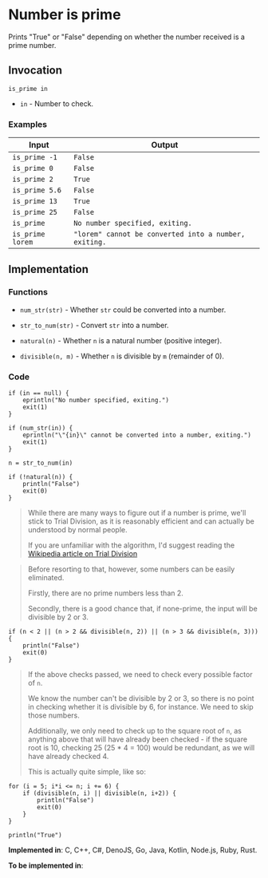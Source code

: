 # Number is prime

Prints "True" or "False" depending on whether the number received is a prime number.

## Invocation

`is_prime in`

- `in` - Number to check.

### Examples

| Input            | Output                                                |
| ---------------- | ----------------------------------------------------- |
| `is_prime -1`    | `False`                                               |
| `is_prime 0`     | `False`                                               |
| `is_prime 2`     | `True`                                                |
| `is_prime 5.6`   | `False`                                               |
| `is_prime 13`    | `True`                                                |
| `is_prime 25`    | `False`                                               |
| `is_prime`       | `No number specified, exiting.`                       |
| `is_prime lorem` | `"lorem" cannot be converted into a number, exiting.` |

## Implementation

### Functions

- `num_str(str)` - Whether `str` could be converted into a number.

- `str_to_num(str)` - Convert `str` into a number.

- `natural(n)` - Whether `n` is a natural number (positive integer).

- `divisible(n, m)` - Whether `n` is divisible by `m` (remainder of 0).

### Code

```
if (in == null) {
    eprintln("No number specified, exiting.")
    exit(1)
}

if (num_str(in)) {
    eprintln("\"{in}\" cannot be converted into a number, exiting.")
    exit(1)
}

n = str_to_num(in)

if (!natural(n)) {
    println("False")
    exit(0)
}
```

> While there are many ways to figure out if a number is prime, we'll stick to Trial Division, as it is reasonably efficient and can actually be understood by normal people.
>
> If you are unfamiliar with the algorithm, I'd suggest reading the [Wikipedia article on Trial Division](https://en.wikipedia.org/wiki/Trial_division)

> Before resorting to that, however, some numbers can be easily eliminated.
>
> Firstly, there are no prime numbers less than 2.
>
> Secondly, there is a good chance that, if none-prime, the input will be divisible by 2 or 3. 

```
if (n < 2 || (n > 2 && divisible(n, 2)) || (n > 3 && divisible(n, 3))) {
    println("False")
    exit(0)
}
```

> If the above checks passed, we need to check every possible factor of `n`.
>
> We know the number can't be divisible by 2 or 3, so there is no point in checking whether it is divisible by 6, for instance. We need to skip those numbers.
>
> Additionally, we only need to check up to the square root of `n`, as anything above that will have already been checked - if the square root is 10, checking 25 (25 * 4 = 100) would be redundant, as we will have already checked 4.
>
> This is actually quite simple, like so:

```
for (i = 5; i*i <= n; i += 6) {
    if (divisible(n, i) || divisible(n, i+2)) {
        println("False")
        exit(0)
    }
}

println("True")
```

**Implemented in**: C, C++, C#, DenoJS, Go, Java, Kotlin, Node.js, Ruby, Rust.

**To be implemented in**:
